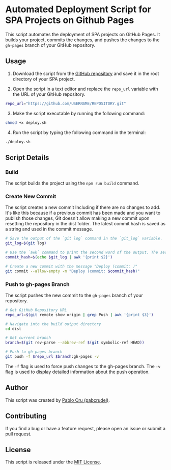 # Automated Deployment Script for SPA Projects on Github Pages

This script automates the deployment of SPA projects on GitHub Pages. It builds your project, commits the changes, and pushes the changes to the `gh-pages` branch of your GitHub repository.

## Usage

1. Download the script from the [GitHub repository](https://github.com/pabcrudel/spa-project-deployment-script) and save it in the root directory of your SPA project.

2. Open the script in a text editor and replace the `repo_url` variable with the URL of your GitHub repository.

```sh
repo_url="https://github.com/USERNAME/REPOSITORY.git"
```

3. Make the script executable by running the following command:

```sh
chmod +x deploy.sh
```

4. Run the script by typing the following command in the terminal:

```sh
./deploy.sh
```

## Script Details
### Build
The script builds the project using the `npm run build` command.

### Create New Commit
The script creates a new commit Including if there are no changes to add. It's like this because if a previous commit has been made and you want to publish those changes, Git doesn't allow making a new commit upon resetting the repository in the dist folder.
The latest commit hash is saved as a string and used in the commit message.

```sh
# Save the output of the `git log` command in the `git_log` variable.
git_log=$(git log)

# Use the `awk` command to print the second word of the output. The second word is the commit hash.
commit_hash=$(echo $git_log | awk '{print $2}')

# Create a new commit with the message "Deploy (commit: )"
git commit --allow-empty -m "Deploy (commit: $commit_hash)"
```

### Push to gh-pages Branch
The script pushes the new commit to the `gh-pages` branch of your repository.

```sh
# Get GitHub Repository URL
repo_url=$(git remote show origin | grep Push | awk '{print $3}')

# Navigate into the build output directory
cd dist

# Get current branch
branch=$(git rev-parse --abbrev-ref $(git symbolic-ref HEAD))

# Push to gh-pages branch
git push -f $repo_url $branch:gh-pages -v
```
The `-f` flag is used to force push changes to the gh-pages branch. The `-v` flag is used to display detailed information about the push operation.

## Author
This script was created by [Pablo Cru (pabcrudel)](https://github.com/pabcrudel).

## Contributing
If you find a bug or have a feature request, please open an issue or submit a pull request.

## License
This script is released under the [MIT License](https://github.com/pabcrudel/spa-project-deployment-script/blob/main/LICENSE.md).